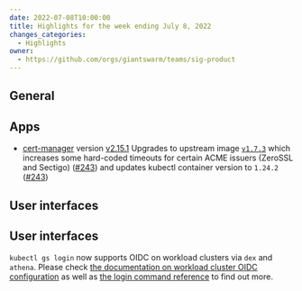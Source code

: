 ```yaml
---
date: 2022-07-08T10:00:00
title: Highlights for the week ending July 8, 2022
changes_categories:
  - Highlights
owner:
  - https://github.com/orgs/giantswarm/teams/sig-product
---
```


## General

## Apps
- [cert-manager](https://github.com/giantswarm/cert-manager-app) version [v2.15.1](https://github.com/giantswarm/cert-manager-app/blob/master/CHANGELOG.md#2151---2022-07-07) Upgrades to upstream image [`v1.7.3`](https://github.com/jetstack/cert-manager/releases/tag/v1.7.3) which increases some hard-coded timeouts for certain ACME issuers (ZeroSSL and Sectigo) ([#243](https://github.com/giantswarm/cert-manager-app/pull/243)) and updates kubectl container version to `1.24.2` ([#243](https://github.com/giantswarm/cert-manager-app/pull/243))
## User interfaces

## User interfaces

`kubectl gs login` now supports OIDC on workload clusters via `dex` and `athena`. Please check [the documentation on workload cluster OIDC configuration](https://docs.giantswarm.io/advanced/configure-dex-in-your-cluster/) as well as [the login command reference](https://docs.giantswarm.io/ui-api/kubectl-gs/login/) to find out more.

